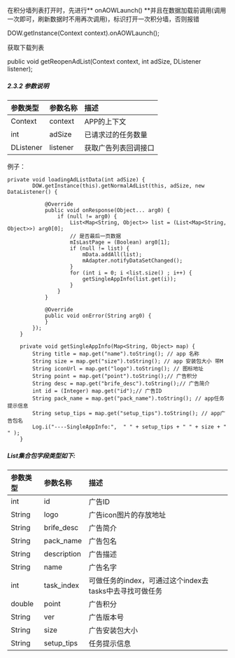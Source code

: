 在积分墙列表打开时，先进行** onAOWLaunch\(\) **并且在数据加载前调用\(调用一次即可，刷新数据时不用再次调用\)，标识打开一次积分墙，否则报错

DOW.getInstance\(Context context\).onAOWLaunch\(\);

获取下载列表

public void getReopenAdList\(Context context, int adSize, DListener listener\);

##### 2.3.2 参数说明

| 参数类型 | 参数名称 | 描述 |
| :--- | :--- | :--- |
| Context | context | APP的上下文 |
| int | adSize | 已请求过的任务数量 |
| DListener | listener | 获取广告列表回调接口 |

例子：

```
private void loadingAdListData(int adSize) {
        DOW.getInstance(this).getNormalAdList(this, adSize, new DataListener() {

            @Override
            public void onResponse(Object... arg0) {
                if (null != arg0) {
                    List<Map<String, Object>> list = (List<Map<String, Object>>) arg0[0];
                    // 是否最后一页数据
                    mIsLastPage = (Boolean) arg0[1];
                    if (null != list) {
                        mData.addAll(list);
                        mAdapter.notifyDataSetChanged();
                    }
                    for (int i = 0; i <list.size() ; i++) {
                        getSingleAppInfo(list.get(i));
                    }
                }
            }

            @Override
            public void onError(String arg0) {
            }
        });
    }

    private void getSingleAppInfo(Map<String, Object> map) {
        String title = map.get("name").toString(); // app 名称
        String size = map.get("size").toString(); // app 安装包大小 带M
        String iconUrl = map.get("logo").toString(); // 图标地址
        String point = map.get("point").toString();// 广告积分
        String desc = map.get("brife_desc").toString();// 广告简介
        int id = (Integer) map.get("id");// 广告ID
        String pack_name = map.get("pack_name").toString(); // app任务提示信息
        String setup_tips = map.get("setup_tips").toString(); // app广告包名
        Log.i("----SingleAppInfo:",  " " + setup_tips + " " + size + " " );
    }
```

##### List集合包字段类型如下:

| 参数类型 | 参数名称 | 描述 |
| :--- | :--- | :--- |
| int | id | 广告ID |
| String | logo | 广告icon图片的存放地址 |
| String | brife\_desc | 广告简介 |
| String | pack\_name | 广告包名 |
| String | description | 广告描述 |
| String | name | 广告名字 |
| int | task\_index | 可做任务的index，可通过这个index去tasks中去寻找可做任务 |
| double | point | 广告积分 |
| String | ver | 广告版本号 |
| String | size | 广告安装包大小 |
| String | setup\_tips | 任务提示信息 |



